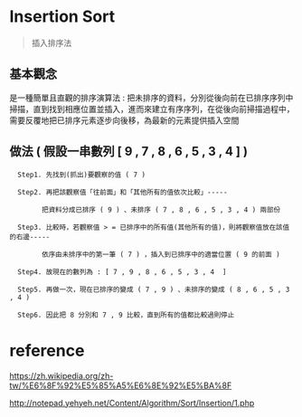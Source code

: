 # Insertion Sort
>插入排序法

## 基本觀念
是一種簡單且直觀的排序演算法 : 把未排序的資料，分別從後向前在已排序序列中掃描，直到找到相應位置並插入，進而來建立有序序列，在從後向前掃描過程中，需要反覆地把已排序元素逐步向後移，為最新的元素提供插入空間

## 做法 ( 假設一串數列 [ 9 , 7 , 8 , 6 , 5 , 3 , 4  ] )

      Step1. 先找到(抓出)要觀察的值 ( 7 )
      
      Step2. 再把該觀察值「往前面」和「其他所有的值依次比較」-----
      
            把資料分成已排序 ( 9 ) 、未排序 ( 7 , 8 , 6 , 5 , 3 , 4 ) 兩部份

      Step3. 比較時，若觀察值 > = 已排序中的所有值(其他所有的值)，則將觀察值放在該值的右邊-----
      
            依序由未排序中的第一筆 ( 7 ) ，插入到已排序中的適當位置 ( 9 的前面 )
      
      Step4. 故現在的數列為 : [ 7 , 9 , 8 , 6 , 5 , 3 , 4  ]
      
      Step5. 再做一次，現在已排序的變成 ( 7 , 9 ) 、未排序的變成 ( 8 , 6 , 5 , 3 , 4 )
      
      Step6. 因此把 8 分別和 7 , 9 比較，直到所有的值都比較過則停止
      
# reference
https://zh.wikipedia.org/zh-tw/%E6%8F%92%E5%85%A5%E6%8E%92%E5%BA%8F

http://notepad.yehyeh.net/Content/Algorithm/Sort/Insertion/1.php
